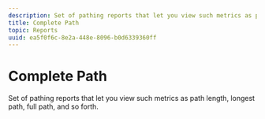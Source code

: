 ```yaml
---
description: Set of pathing reports that let you view such metrics as path length, longest path, full path, and so forth.
title: Complete Path
topic: Reports
uuid: ea5f0f6c-8e2a-448e-8096-b0d6339360ff
---
```


# Complete Path

Set of pathing reports that let you view such metrics as path length, longest path, full path, and so forth.

